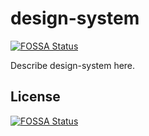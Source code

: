 # design-system
[![FOSSA Status](https://app.fossa.com/api/projects/git%2Bgithub.com%2Fvadim-lobodin%2Fdesign-system.svg?type=shield)](https://app.fossa.com/projects/git%2Bgithub.com%2Fvadim-lobodin%2Fdesign-system?ref=badge_shield)


Describe design-system here.


## License
[![FOSSA Status](https://app.fossa.com/api/projects/git%2Bgithub.com%2Fvadim-lobodin%2Fdesign-system.svg?type=large)](https://app.fossa.com/projects/git%2Bgithub.com%2Fvadim-lobodin%2Fdesign-system?ref=badge_large)